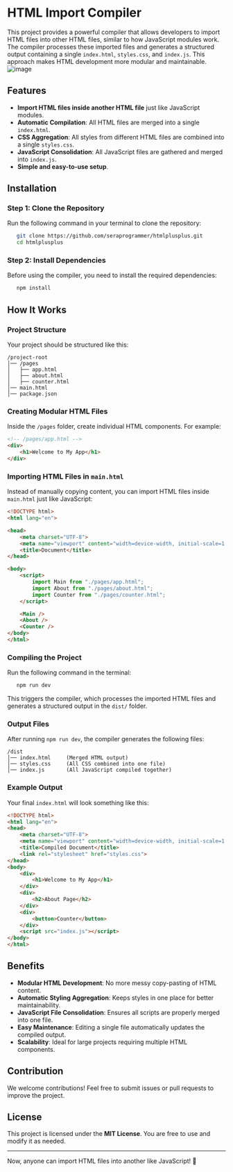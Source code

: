 # HTML Import Compiler

This project provides a powerful compiler that allows developers to import HTML files into other HTML files, similar to how JavaScript modules work. The compiler processes these imported files and generates a structured output containing a single `index.html`, `styles.css`, and `index.js`. This approach makes HTML development more modular and maintainable.
![image](https://github.com/user-attachments/assets/48a8f1d0-155b-4cb1-af44-29791709f406)

## Features
- **Import HTML files inside another HTML file** just like JavaScript modules.
- **Automatic Compilation**: All HTML files are merged into a single `index.html`.
- **CSS Aggregation**: All styles from different HTML files are combined into a single `styles.css`.
- **JavaScript Consolidation**: All JavaScript files are gathered and merged into `index.js`.
- **Simple and easy-to-use setup**.

## Installation
### Step 1: Clone the Repository
Run the following command in your terminal to clone the repository:
```sh
   git clone https://github.com/seraprogrammer/htmlplusplus.git
   cd htmlplusplus
```

### Step 2: Install Dependencies
Before using the compiler, you need to install the required dependencies:
```sh
   npm install
```

## How It Works
### Project Structure
Your project should be structured like this:
```
/project-root
│── /pages
│   ├── app.html
│   ├── about.html
│   ├── counter.html
│── main.html
│── package.json
```

### Creating Modular HTML Files
Inside the `/pages` folder, create individual HTML components. For example:
```html
<!-- /pages/app.html -->
<div>
    <h1>Welcome to My App</h1>
</div>
```

### Importing HTML Files in `main.html`
Instead of manually copying content, you can import HTML files inside `main.html` just like JavaScript:
```html
<!DOCTYPE html>
<html lang="en">

<head>
    <meta charset="UTF-8">
    <meta name="viewport" content="width=device-width, initial-scale=1.0">
    <title>Document</title>
</head>

<body>
    <script>
        import Main from "./pages/app.html";
        import About from "./pages/about.html";
        import Counter from "./pages/counter.html";
    </script>

    <Main />
    <About />
    <Counter />
</body>
</html>
```

### Compiling the Project
Run the following command in the terminal:
```sh
   npm run dev
```

This triggers the compiler, which processes the imported HTML files and generates a structured output in the `dist/` folder.

### Output Files
After running `npm run dev`, the compiler generates the following files:
```
/dist
│── index.html     (Merged HTML output)
│── styles.css     (All CSS combined into one file)
│── index.js       (All JavaScript compiled together)
```

### Example Output
Your final `index.html` will look something like this:
```html
<!DOCTYPE html>
<html lang="en">
<head>
    <meta charset="UTF-8">
    <meta name="viewport" content="width=device-width, initial-scale=1.0">
    <title>Compiled Document</title>
    <link rel="stylesheet" href="styles.css">
</head>
<body>
    <div>
        <h1>Welcome to My App</h1>
    </div>
    <div>
        <h2>About Page</h2>
    </div>
    <div>
        <button>Counter</button>
    </div>
    <script src="index.js"></script>
</body>
</html>
```

## Benefits
- **Modular HTML Development**: No more messy copy-pasting of HTML content.
- **Automatic Styling Aggregation**: Keeps styles in one place for better maintainability.
- **JavaScript File Consolidation**: Ensures all scripts are properly merged into one file.
- **Easy Maintenance**: Editing a single file automatically updates the compiled output.
- **Scalability**: Ideal for large projects requiring multiple HTML components.

## Contribution
We welcome contributions! Feel free to submit issues or pull requests to improve the project.

## License
This project is licensed under the **MIT License**. You are free to use and modify it as needed.

---
Now, anyone can import HTML files into another like JavaScript! 🚀

